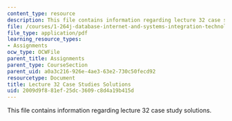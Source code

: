 ```yaml
---
content_type: resource
description: This file contains information regarding lecture 32 case study solutions.
file: /courses/1-264j-database-internet-and-systems-integration-technologies-fall-2013/2009d9f881ef25dc3609c8d4a19b415d_MIT1_264JF13_L32_case_sol.pdf
file_type: application/pdf
learning_resource_types:
- Assignments
ocw_type: OCWFile
parent_title: Assignments
parent_type: CourseSection
parent_uid: a0a3c216-926e-4ae3-63e2-730c50fecd92
resourcetype: Document
title: Lecture 32 Case Studies Solutions
uid: 2009d9f8-81ef-25dc-3609-c8d4a19b415d
---
```

This file contains information regarding lecture 32 case study solutions.